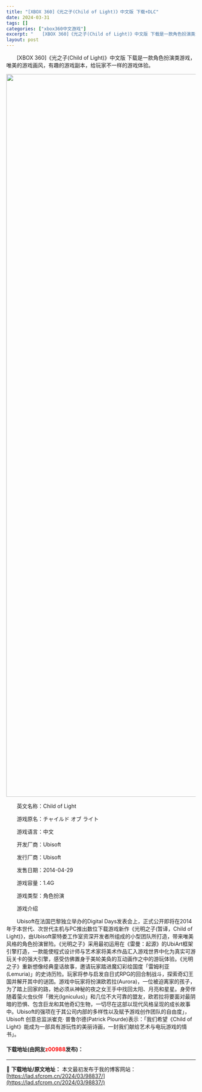 ```yaml
---
title: "[XBOX 360]《光之子(Child of Light)》中文版 下载+DLC"
date: 2024-03-31
tags: []
categories: ["xbox360中文游戏"]
excerpt: "　　[XBOX 360]《光之子(Child of Light)》中文版 下载是一款角色扮演类游戏，唯美的游戏画风，有趣的游戏副本，给玩家不一样的游戏体验。 　　英文名称：Child of Light 　　游戏原名：チャイルド オブ ライト 　　游戏语言：中文 　　开发厂商：Ubisoft 　　发行&hellip;"
layout: post
---
```


 <p>　　[XBOX 360]《光之子(Child of Light)》中文版 下载是一款角色扮演类游戏，唯美的游戏画风，有趣的游戏副本，给玩家不一样的游戏体验。</p> <p align="center"><img align="" border="0" src="https://lad.sfcrom.cn/wp-content/uploads/2024/03/20240330_66083f9bbf4ff.webp" width="1920" alt="[XBOX 360]《光之子(Child of Light)》中文版 下载+DLC" /></p> <p>　　英文名称：Child of Light</p> <p>　　游戏原名：チャイルド オブ ライト</p> <p>　　游戏语言：中文</p> <p>　　开发厂商：Ubisoft</p> <p>　　发行厂商：Ubisoft</p> <p>　　发售日期：2014-04-29</p> <p>　　游戏容量：1.4G</p> <p>　　游戏类型：角色扮演</p> <p>　　游戏介绍</p> <p>　　Ubisoft在法国巴黎独立举办的Digital Days发表会上，正式公开即将在2014年于本世代、次世代主机与PC推出数位下载游戏新作《光明之子(暂译，Child of Light)》，由Ubisoft蒙特娄工作室资深开发者所组成的小型团队所打造，带来唯美风格的角色扮演冒险。《光明之子》采用最初运用在《雷曼：起源》的UbiArt框架引擎打造，一款能使程式设计师与艺术家将美术作品汇入游戏世界中化为真实可游玩关卡的强大引擎，感受仿佛置身于美轮美奂的互动画作之中的游玩体验。《光明之子》重新想像经典童话故事，邀请玩家踏进魔幻彩绘国度「雷姆利亚(Lemuria)」的史诗历险。玩家将参与启发自日式RPG的回合制战斗，探索奇幻王国并解开其中的谜团。游戏中玩家将扮演欧若拉(Aurora)，一位被迫离家的孩子，为了踏上回家的路，她必须从神秘的夜之女王手中找回太阳、月亮和星星。身旁伴随着萤火虫伙伴「微光(Igniculus)」和几位不大可靠的盟友，欧若拉将要面对最阴暗的恐惧、包含巨龙和其他奇幻生物，一切尽在这部以现代风格呈现的成长故事中。Ubisoft的强项在于其公司内部的多样性以及赋予游戏创作团队的自由度」，Ubisoft 创意总监派崔克‧ 普鲁尔德(Patrick Plourde)表示：「我们希望《Child of Light》能成为一部具有游玩性的美丽诗画，一封我们献给艺术与电玩游戏的情书」。</p> <p><h4>下载地址(由网友<font color="red">z00988</font>发布)：</h4></p> 

---
📖 **下载地址/原文地址：** 本文最初发布于我的博客网站：[https://lad.sfcrom.cn/2024/03/98837/](https://lad.sfcrom.cn/2024/03/98837/)
